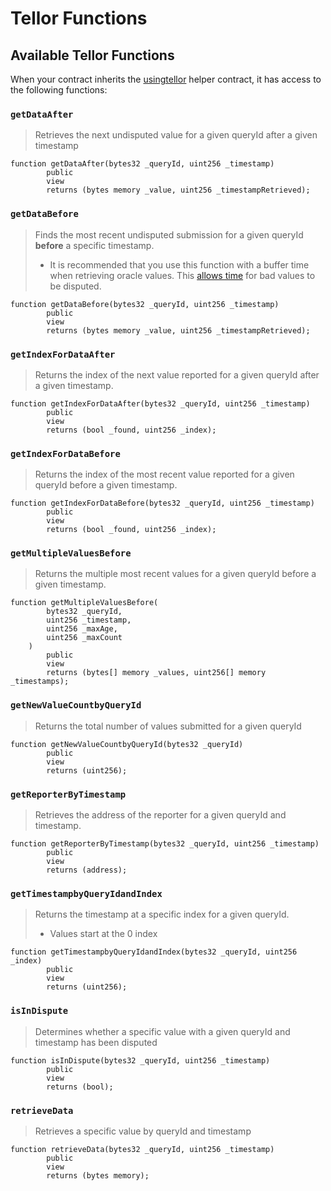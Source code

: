 # Tellor Functions

## Available Tellor Functions

When your contract inherits the [usingtellor](https://github.com/tellor-io/usingtellor) helper contract, it has access to the following functions:


### `getDataAfter`

> Retrieves the next undisputed value for a given queryId after a given timestamp

```solidity
function getDataAfter(bytes32 _queryId, uint256 _timestamp)
        public
        view
        returns (bytes memory _value, uint256 _timestampRetrieved);
```

### `getDataBefore`

> Finds the most recent undisputed submission for a given queryId **before** a specific timestamp.
>
> * It is recommended that you use this function with a buffer time when retrieving oracle values.  This [allows time](../the-basics/fundamentals.md#finality) for bad values to be disputed.

```solidity
function getDataBefore(bytes32 _queryId, uint256 _timestamp)
        public
        view
        returns (bytes memory _value, uint256 _timestampRetrieved);
```

### `getIndexForDataAfter`

> Returns the index of the next value reported for a given queryId after a given timestamp.
```solidity
function getIndexForDataAfter(bytes32 _queryId, uint256 _timestamp)
        public
        view
        returns (bool _found, uint256 _index);
```

### `getIndexForDataBefore`

> Returns the index of the most recent value reported for a given queryId before a given timestamp. 

```solidity
function getIndexForDataBefore(bytes32 _queryId, uint256 _timestamp)
        public
        view
        returns (bool _found, uint256 _index);
```

### `getMultipleValuesBefore`

> Returns the multiple most recent values for a given queryId before a given timestamp. 

```solidity
function getMultipleValuesBefore(
        bytes32 _queryId,
        uint256 _timestamp,
        uint256 _maxAge,
        uint256 _maxCount
    )
        public
        view
        returns (bytes[] memory _values, uint256[] memory _timestamps);
```

### `getNewValueCountbyQueryId`

> Returns the total number of values submitted for a given queryId

```solidity
function getNewValueCountbyQueryId(bytes32 _queryId)
        public
        view
        returns (uint256);
```

### `getReporterByTimestamp`

> Retrieves the address of the reporter for a given queryId and timestamp.

```solidity
function getReporterByTimestamp(bytes32 _queryId, uint256 _timestamp)
        public
        view
        returns (address);
```

### `getTimestampbyQueryIdandIndex`

> Returns the timestamp at a specific index for a given queryId.
>
> * Values start at the 0 index

```solidity
function getTimestampbyQueryIdandIndex(bytes32 _queryId, uint256 _index)
        public
        view
        returns (uint256);
```

### `isInDispute`

> Determines whether a specific value with a given queryId and timestamp has been disputed

```solidity
function isInDispute(bytes32 _queryId, uint256 _timestamp)
        public
        view
        returns (bool);
```

### `retrieveData`

> Retrieves a specific value by queryId and timestamp

```solidity
function retrieveData(bytes32 _queryId, uint256 _timestamp)
        public
        view
        returns (bytes memory);
```
